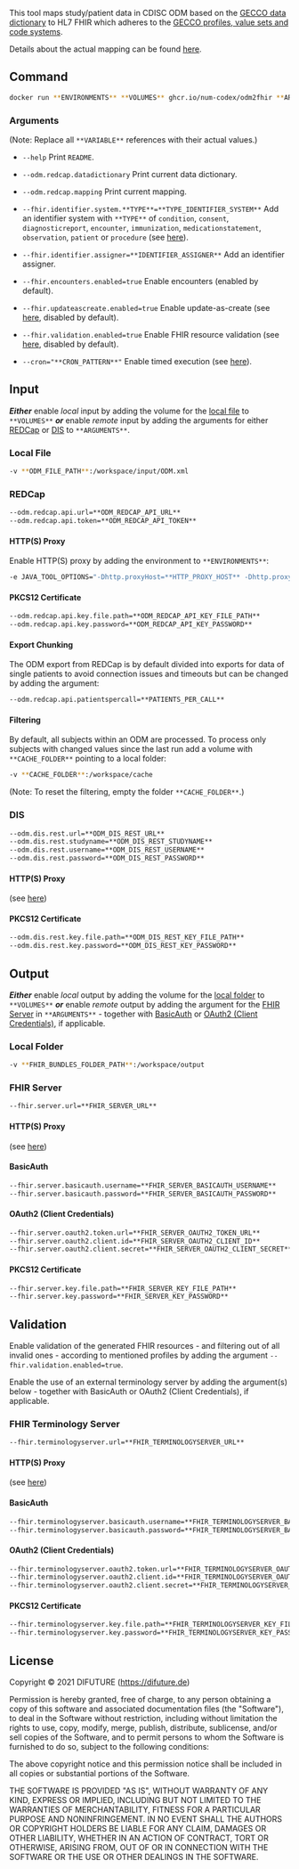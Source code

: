 

This tool maps study/patient data in CDISC ODM based on the [GECCO data dictionary](https://confluence.imi.med.fau.de/display/MIIC/30+EDC+System+REDCap) to HL7 FHIR which adheres to the [GECCO profiles, value sets and code systems](https://simplifier.net/ForschungsnetzCovid-19).

Details about the actual mapping can be found [here](mappings.md).

## Command
```sh
docker run **ENVIRONMENTS** **VOLUMES** ghcr.io/num-codex/odm2fhir **ARGUMENTS**
```

### Arguments

(Note: Replace all `**VARIABLE**` references with their actual values.)

* `--help` Print `README`.

* `--odm.redcap.datadictionary` Print current data dictionary.

* `--odm.redcap.mapping` Print current mapping.

* `--fhir.identifier.system.**TYPE**=**TYPE_IDENTIFIER_SYSTEM**` Add an identifier system with `**TYPE**` of `condition`, `consent`, `diagnosticreport`, `encounter`, `immunization`, `medicationstatement`, `observation`, `patient` or `procedure` (see [here](https://simplifier.net/guide/GermanCoronaConsensusDataSet-ImplementationGuide/TransactionBundle)).

* `--fhir.identifier.assigner=**IDENTIFIER_ASSIGNER**` Add an identifier assigner.

* `--fhir.encounters.enabled=true` Enable encounters (enabled by default).

* `--fhir.updateascreate.enabled=true` Enable update-as-create (see [here](https://www.hl7.org/fhir/http.html#upsert), disabled by default).

* `--fhir.validation.enabled=true` Enable FHIR resource validation (see [here](#validation), disabled by default).

* `--cron="**CRON_PATTERN**"` Enable timed execution (see [here](https://docs.spring.io/spring-framework/docs/current/javadoc-api/org/springframework/scheduling/support/CronSequenceGenerator.html)).

## Input

***Either*** enable *local* input by adding the volume for the [local file](#local-file) to `**VOLUMES**` ***or*** enable *remote* input by adding the arguments for either [REDCap](#redcap) or [DIS](#dis) to `**ARGUMENTS**`.

### Local File
```sh
-v **ODM_FILE_PATH**:/workspace/input/ODM.xml
```

### REDCap
```sh
--odm.redcap.api.url=**ODM_REDCAP_API_URL**
--odm.redcap.api.token=**ODM_REDCAP_API_TOKEN**
```

#### HTTP(S) Proxy
Enable HTTP(S) proxy by adding the environment to `**ENVIRONMENTS**`:
```sh
-e JAVA_TOOL_OPTIONS="-Dhttp.proxyHost=**HTTP_PROXY_HOST** -Dhttp.proxyPort=**HTTP_PROXY_PORT** -Dhttp.nonProxyHosts=**HTTP_NON_PROXY_HOSTS** -Dhttps.proxyHost=**HTTPS_PROXY_HOST** -Dhttps.proxyPort=**HTTPS_PROXY_PORT** -Dhttps.nonProxyHosts=**HTTPS_NON_PROXY_HOSTS**"
```

#### PKCS12 Certificate
```sh
--odm.redcap.api.key.file.path=**ODM_REDCAP_API_KEY_FILE_PATH**
--odm.redcap.api.key.password=**ODM_REDCAP_API_KEY_PASSWORD**
```

#### Export Chunking
The ODM export from REDCap is by default divided into exports for data of single patients to avoid connection issues and timeouts but can be changed by adding the argument:
```sh
--odm.redcap.api.patientspercall=**PATIENTS_PER_CALL**
```

#### Filtering
By default, all subjects within an ODM are processed. To process only subjects with changed values since the last run add a volume with `**CACHE_FOLDER**` pointing to a local folder:
```sh
-v **CACHE_FOLDER**:/workspace/cache
```
(Note: To reset the filtering, empty the folder `**CACHE_FOLDER**`.)

### DIS
```sh
--odm.dis.rest.url=**ODM_DIS_REST_URL**
--odm.dis.rest.studyname=**ODM_DIS_REST_STUDYNAME**
--odm.dis.rest.username=**ODM_DIS_REST_USERNAME**
--odm.dis.rest.password=**ODM_DIS_REST_PASSWORD**
```

#### HTTP(S) Proxy
(see [here](#https-proxy))

#### PKCS12 Certificate
```sh
--odm.dis.rest.key.file.path=**ODM_DIS_REST_KEY_FILE_PATH**
--odm.dis.rest.key.password=**ODM_DIS_REST_KEY_PASSWORD**
```

## Output

***Either*** enable *local* output by adding the volume for the [local folder](#local-folder) to `**VOLUMES**` ***or*** enable *remote* output by adding the argument for the [FHIR Server](#fhir-server) in `**ARGUMENTS**` - together with [BasicAuth](#basicauth) or [OAuth2 (Client Credentials)](#oauth2-client-credentials), if applicable.

### Local Folder
```sh
-v **FHIR_BUNDLES_FOLDER_PATH**:/workspace/output
```

### FHIR Server
```sh
--fhir.server.url=**FHIR_SERVER_URL**
```

#### HTTP(S) Proxy
(see [here](#https-proxy))

#### BasicAuth
```sh
--fhir.server.basicauth.username=**FHIR_SERVER_BASICAUTH_USERNAME**
--fhir.server.basicauth.password=**FHIR_SERVER_BASICAUTH_PASSWORD**
```

#### OAuth2 (Client Credentials)
```sh
--fhir.server.oauth2.token.url=**FHIR_SERVER_OAUTH2_TOKEN_URL**
--fhir.server.oauth2.client.id=**FHIR_SERVER_OAUTH2_CLIENT_ID**
--fhir.server.oauth2.client.secret=**FHIR_SERVER_OAUTH2_CLIENT_SECRET**
```

#### PKCS12 Certificate
```sh
--fhir.server.key.file.path=**FHIR_SERVER_KEY_FILE_PATH**
--fhir.server.key.password=**FHIR_SERVER_KEY_PASSWORD**
```

## Validation
Enable validation of the generated FHIR resources - and filtering out of all invalid ones - according to mentioned profiles by adding the argument `--fhir.validation.enabled=true`.

Enable the use of an external terminology server by adding the argument(s) below - together with BasicAuth or OAuth2 (Client Credentials), if applicable.

### FHIR Terminology Server
```sh
--fhir.terminologyserver.url=**FHIR_TERMINOLOGYSERVER_URL**
```

#### HTTP(S) Proxy
(see [here](#https-proxy))

#### BasicAuth
```sh
--fhir.terminologyserver.basicauth.username=**FHIR_TERMINOLOGYSERVER_BASICAUTH_USERNAME**
--fhir.terminologyserver.basicauth.password=**FHIR_TERMINOLOGYSERVER_BASICAUTH_PASSWORD**
```

#### OAuth2 (Client Credentials)
```sh
--fhir.terminologyserver.oauth2.token.url=**FHIR_TERMINOLOGYSERVER_OAUTH2_TOKEN_URL**
--fhir.terminologyserver.oauth2.client.id=**FHIR_TERMINOLOGYSERVER_OAUTH2_CLIENT_ID**
--fhir.terminologyserver.oauth2.client.secret=**FHIR_TERMINOLOGYSERVER_OAUTH2_CLIENT_SECRET**
```

#### PKCS12 Certificate
```sh
--fhir.terminologyserver.key.file.path=**FHIR_TERMINOLOGYSERVER_KEY_FILE_PATH**
--fhir.terminologyserver.key.password=**FHIR_TERMINOLOGYSERVER_KEY_PASSWORD**
```

## License

Copyright &copy; 2021 DIFUTURE (https://difuture.de)

Permission is hereby granted, free of charge, to any person obtaining a copy of this software and associated documentation files (the "Software"), to deal in the Software without restriction, including without limitation the rights to use, copy, modify, merge, publish, distribute, sublicense, and/or sell copies of the Software, and to permit persons to whom the Software is furnished to do so, subject to the following conditions:

The above copyright notice and this permission notice shall be included in all copies or substantial portions of the Software.

THE SOFTWARE IS PROVIDED "AS IS", WITHOUT WARRANTY OF ANY KIND, EXPRESS OR IMPLIED, INCLUDING BUT NOT LIMITED TO THE WARRANTIES OF MERCHANTABILITY, FITNESS FOR A PARTICULAR PURPOSE AND NONINFRINGEMENT. IN NO EVENT SHALL THE AUTHORS OR COPYRIGHT HOLDERS BE LIABLE FOR ANY CLAIM, DAMAGES OR OTHER LIABILITY, WHETHER IN AN ACTION OF CONTRACT, TORT OR OTHERWISE, ARISING FROM, OUT OF OR IN CONNECTION WITH THE SOFTWARE OR THE USE OR OTHER DEALINGS IN THE SOFTWARE.